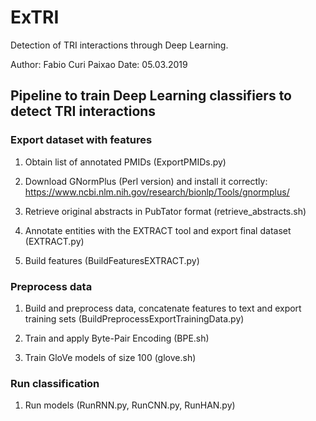 # ExTRI

Detection of TRI interactions through Deep Learning.

Author: Fabio Curi Paixao
Date: 05.03.2019

## Pipeline to train Deep Learning classifiers to detect TRI interactions 


### Export dataset with features 

1. Obtain list of annotated PMIDs (ExportPMIDs.py)

2. Download GNormPlus (Perl version) and install it correctly: https://www.ncbi.nlm.nih.gov/research/bionlp/Tools/gnormplus/

3. Retrieve original abstracts in PubTator format (retrieve_abstracts.sh)

4. Annotate entities with the EXTRACT tool and export final dataset (EXTRACT.py)

5. Build features (BuildFeaturesEXTRACT.py)


### Preprocess data 

1. Build and preprocess data, concatenate features to text and export training sets (BuildPreprocessExportTrainingData.py)

2. Train and apply Byte-Pair Encoding (BPE.sh)

3. Train GloVe models of size 100 (glove.sh)


### Run classification

1. Run models (RunRNN.py, RunCNN.py, RunHAN.py) 

